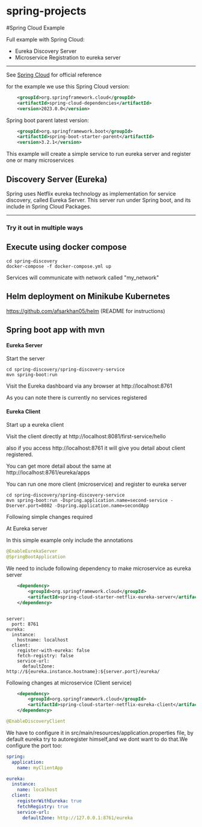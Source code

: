 # spring-projects

#Spring Cloud Example

Full example with Spring Cloud:

* Eureka Discovery Server
* Microservice Registration to eureka server


***

See [Spring Cloud](http://projects.spring.io/spring-cloud/) for official reference

for the example we use this Spring Cloud version:
```xml
    <groupId>org.springframework.cloud</groupId>
    <artifactId>spring-cloud-dependencies</artifactId>
    <version>2023.0.0</version>
```

Spring boot parent latest version:
```xml
    <groupId>org.springframework.boot</groupId>
    <artifactId>spring-boot-starter-parent</artifactId>
    <version>3.2.1</version>
```

This example will create a simple service to run eureka server and register one or many microservices

## Discovery Server (Eureka)

Spring uses Netflix eureka technology as implementation for service discovery, called Eureka Server.
This server run under Spring boot, and its include in Spring Cloud Packages.

***

### Try it out in multiple ways

## Execute using docker compose

```
cd spring-discovery
docker-compose -f docker-compose.yml up
```

Services will communicate with network called "my_network"

## Helm deployment on Minikube Kubernetes

https://github.com/afsarkhan05/helm (README for instructions)


## Spring boot app with mvn

#### Eureka Server

Start the server

```
cd spring-discovery/spring-discovery-service
mvn spring-boot:run
```

Visit the Eureka dashboard via any browser at http://localhost:8761

As you can note there is currently no services registered


#### Eureka Client

Start up a eureka client

Visit the client directly at http://localhost:8081/first-service/hello

also if you access http://localhost:8761 it will give you detail about client registered.

You can get more detail about the same at http://localhost:8761/eureka/apps

You can run one more client (microservice) and register to eureka server


```
cd spring-discovery/spring-discovery-service
mvn spring-boot:run -Dspring.application.name=second-service -Dserver.port=8082 -Dspring.application.name=secondApp
```



Following simple changes required 

At Eureka server

In this simple example only include the annotations
```java
@EnableEurekaServer
@SpringBootApplication
```

We need to include following dependency to make microservice as eureka server
```xml
    <dependency>
        <groupId>org.springframework.cloud</groupId>
        <artifactId>spring-cloud-starter-netflix-eureka-server</artifactId>
    </dependency>
```

```properties

server:
  port: 8761
eureka:
  instance:
    hostname: localhost
  client:
    register-with-eureka: false
    fetch-registry: false
    service-url:
      defaultZone: http://${eureka.instance.hostname}:${server.port}/eureka/
```

Following changes at microservice (Client service)

```xml
    <dependency>
        <groupId>org.springframework.cloud</groupId>
        <artifactId>spring-cloud-starter-netflix-eureka-client</artifactId>
    </dependency>
```

```java
@EnableDiscoveryClient
```

We have to configure it in src/main/resources/application.properties file, by default eureka try to autoregister himself,and we dont want to do that.We configure the port too:

```yaml
spring:
  application:
    name: myClientApp

eureka:
  instance:
    name: localhost
  client:
    registerWithEureka: true
    fetchRegistry: true
    service-url:
      defaultZone: http://127.0.0.1:8761/eureka
```

